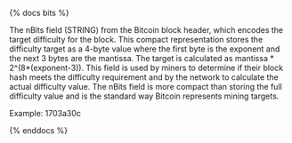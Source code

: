 {% docs bits %}

The nBits field (STRING) from the Bitcoin block header, which encodes the target difficulty for the block. This compact representation stores the difficulty target as a 4-byte value where the first byte is the exponent and the next 3 bytes are the mantissa. The target is calculated as mantissa * 2^(8*(exponent-3)). This field is used by miners to determine if their block hash meets the difficulty requirement and by the network to calculate the actual difficulty value. The nBits field is more compact than storing the full difficulty value and is the standard way Bitcoin represents mining targets.

Example: 1703a30c

{% enddocs %}

